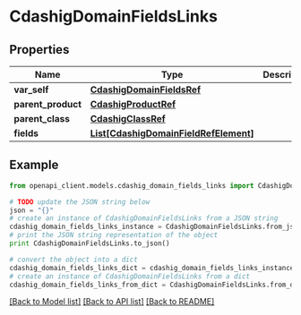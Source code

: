 # CdashigDomainFieldsLinks


## Properties
Name | Type | Description | Notes
------------ | ------------- | ------------- | -------------
**var_self** | [**CdashigDomainFieldsRef**](CdashigDomainFieldsRef.md) |  | [optional] 
**parent_product** | [**CdashigProductRef**](CdashigProductRef.md) |  | [optional] 
**parent_class** | [**CdashigClassRef**](CdashigClassRef.md) |  | [optional] 
**fields** | [**List[CdashigDomainFieldRefElement]**](CdashigDomainFieldRefElement.md) |  | [optional] 

## Example

```python
from openapi_client.models.cdashig_domain_fields_links import CdashigDomainFieldsLinks

# TODO update the JSON string below
json = "{}"
# create an instance of CdashigDomainFieldsLinks from a JSON string
cdashig_domain_fields_links_instance = CdashigDomainFieldsLinks.from_json(json)
# print the JSON string representation of the object
print CdashigDomainFieldsLinks.to_json()

# convert the object into a dict
cdashig_domain_fields_links_dict = cdashig_domain_fields_links_instance.to_dict()
# create an instance of CdashigDomainFieldsLinks from a dict
cdashig_domain_fields_links_from_dict = CdashigDomainFieldsLinks.from_dict(cdashig_domain_fields_links_dict)
```
[[Back to Model list]](../README.md#documentation-for-models) [[Back to API list]](../README.md#documentation-for-api-endpoints) [[Back to README]](../README.md)


